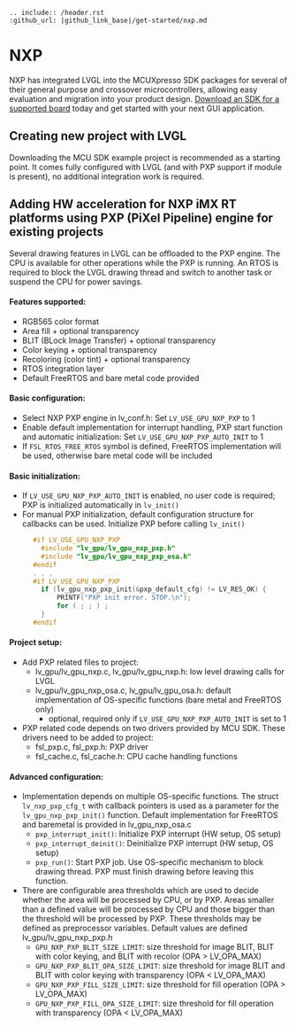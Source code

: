```eval_rst
.. include:: /header.rst
:github_url: |github_link_base|/get-started/nxp.md
```
# NXP
NXP has integrated LVGL into the MCUXpresso SDK packages for several of their general
purpose and crossover microcontrollers, allowing easy evaluation and migration into your
product design. [Download an SDK for a supported board](https://www.nxp.com/design/software/embedded-software/littlevgl-open-source-graphics-library:LITTLEVGL-OPEN-SOURCE-GRAPHICS-LIBRARY?&tid=vanLITTLEVGL-OPEN-SOURCE-GRAPHICS-LIBRARY)
today and get started with your next GUI application.

## Creating new project with LVGL
Downloading the MCU SDK example project is recommended as a starting point. It comes fully
configured with LVGL (and with PXP support if module is present), no additional integration
work is required.

## Adding HW acceleration for NXP iMX RT platforms using PXP (PiXel Pipeline) engine for existing projects
Several drawing features in LVGL can be offloaded to the PXP engine. The CPU is available for other operations while the PXP is running. An RTOS is required to block the LVGL drawing thread and switch to another task or suspend the CPU for power savings.

#### Features supported:
  - RGB565 color format
  - Area fill + optional transparency
  - BLIT (BLock Image Transfer) + optional transparency
  - Color keying + optional transparency
  - Recoloring (color tint) + optional transparency
  - RTOS integration layer
  - Default FreeRTOS and bare metal code provided

#### Basic configuration:
  - Select NXP PXP engine in lv_conf.h: Set `LV_USE_GPU_NXP_PXP` to 1
  - Enable default implementation for interrupt handling, PXP start function and automatic initialization: Set `LV_USE_GPU_NXP_PXP_AUTO_INIT` to 1
  - If `FSL_RTOS_FREE_RTOS` symbol is defined, FreeRTOS implementation will be used, otherwise bare metal code will be included

#### Basic initialization:
  - If `LV_USE_GPU_NXP_PXP_AUTO_INIT` is enabled, no user code is required; PXP is initialized automatically in `lv_init()`
  - For manual PXP initialization, default configuration structure for callbacks can be used. Initialize PXP before calling `lv_init()`
```c
      #if LV_USE_GPU_NXP_PXP
        #include "lv_gpu/lv_gpu_nxp_pxp.h"
        #include "lv_gpu/lv_gpu_nxp_pxp_osa.h"
      #endif
      . . .
      #if LV_USE_GPU_NXP_PXP
        if (lv_gpu_nxp_pxp_init(&pxp_default_cfg) != LV_RES_OK) {
            PRINTF("PXP init error. STOP.\n");
            for ( ; ; ) ;
        }
      #endif
```

#### Project setup:
  - Add PXP related files to project:
    - lv_gpu/lv_gpu_nxp.c, lv_gpu/lv_gpu_nxp.h: low level drawing calls for LVGL
    - lv_gpu/lv_gpu_nxp_osa.c, lv_gpu/lv_gpu_osa.h: default implementation of OS-specific functions (bare metal and FreeRTOS only)
        - optional, required only if `LV_USE_GPU_NXP_PXP_AUTO_INIT` is set to 1
  - PXP related code depends on two drivers provided by MCU SDK. These drivers need to be added to project:
      - fsl_pxp.c, fsl_pxp.h: PXP driver
      - fsl_cache.c, fsl_cache.h: CPU cache handling functions

#### Advanced configuration:
  - Implementation depends on multiple OS-specific functions. The struct `lv_nxp_pxp_cfg_t` with callback pointers is used
    as a parameter for the `lv_gpu_nxp_pxp_init()` function. Default implementation for FreeRTOS and baremetal is provided in lv_gpu_nxp_osa.c
      - `pxp_interrupt_init()`: Initialize PXP interrupt (HW setup, OS setup)
      - `pxp_interrupt_deinit()`: Deinitialize PXP interrupt (HW setup, OS setup)
      - `pxp_run()`: Start PXP job. Use OS-specific mechanism to block drawing thread. PXP must finish drawing before leaving this function.
  - There are configurable area thresholds which are used to decide whether the area will be processed by CPU, or by PXP. Areas smaller than a
    defined value will be processed by CPU and those bigger than the threshold will be processed by PXP. These thresholds may be defined as
    preprocessor variables. Default values are defined lv_gpu/lv_gpu_nxp_pxp.h
      - `GPU_NXP_PXP_BLIT_SIZE_LIMIT`: size threshold for image BLIT, BLIT with color keying, and BLIT with recolor (OPA > LV_OPA_MAX)
      - `GPU_NXP_PXP_BLIT_OPA_SIZE_LIMIT`: size threshold for image BLIT and BLIT with color keying with transparency (OPA < LV_OPA_MAX)
      - `GPU_NXP_PXP_FILL_SIZE_LIMIT`: size threshold for fill operation (OPA > LV_OPA_MAX)
      - `GPU_NXP_PXP_FILL_OPA_SIZE_LIMIT`: size threshold for fill operation with transparency (OPA < LV_OPA_MAX)
